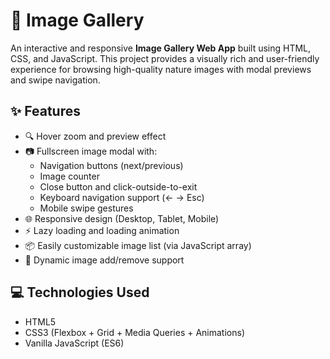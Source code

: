 # 🌄 Image Gallery

An interactive and responsive **Image Gallery Web App** built using HTML, CSS, and JavaScript. This project provides a visually rich and user-friendly experience for browsing high-quality nature images with modal previews and swipe navigation.

## ✨ Features

- 🔍 Hover zoom and preview effect
- 📷 Fullscreen image modal with:
  - Navigation buttons (next/previous)
  - Image counter
  - Close button and click-outside-to-exit
  - Keyboard navigation support (← → Esc)
  - Mobile swipe gestures
- 🌐 Responsive design (Desktop, Tablet, Mobile)
- ⚡ Lazy loading and loading animation
- 📦 Easily customizable image list (via JavaScript array)
- 🧩 Dynamic image add/remove support

## 💻 Technologies Used

- HTML5
- CSS3 (Flexbox + Grid + Media Queries + Animations)
- Vanilla JavaScript (ES6)

